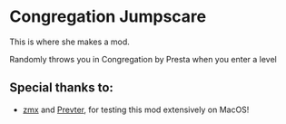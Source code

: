 # Congregation Jumpscare

This is where she makes a mod.

Randomly throws you in Congregation by Presta when you enter a level

## Special thanks to:
- [zmx](https://github.com/qimiko) and [Prevter](https://github.com/Prevter), for testing this mod extensively on MacOS!